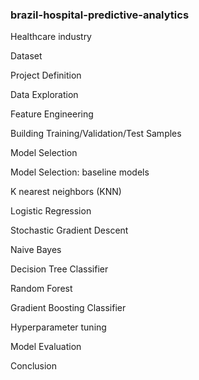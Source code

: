 ### brazil-hospital-predictive-analytics
Healthcare industry

Dataset

Project Definition

Data Exploration

Feature Engineering

Building Training/Validation/Test Samples

Model Selection

Model Selection: baseline models

K nearest neighbors (KNN)

Logistic Regression

Stochastic Gradient Descent

Naive Bayes

Decision Tree Classifier

Random Forest

Gradient Boosting Classifier


Hyperparameter tuning

Model Evaluation

Conclusion
